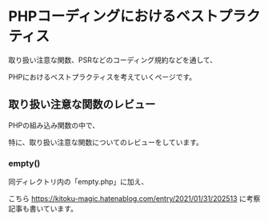 # PHPコーディングにおけるベストプラクティス
取り扱い注意な関数、PSRなどのコーディング規約などを通して、

PHPにおけるベストプラクティスを考えていくページです。

## 取り扱い注意な関数のレビュー
PHPの組み込み関数の中で、

特に、取り扱い注意な関数についてのレビューをしています。

### empty()
同ディレクトリ内の「empty.php」に加え、

こちら https://kitoku-magic.hatenablog.com/entry/2021/01/31/202513 に考察記事も書いています。
